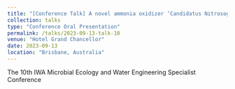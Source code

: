 ```yaml
---
title: "[Conference Talk] A novel ammonia oxidizer ‘Candidatus Nitrosoglobus is characterized as an Adversity-strategist in sewage treatment plants"
collection: talks
type: "Conference Oral Presentation"
permalink: /talks/2023-09-13-talk-10
venue: "Hotel Grand Chancellor"
date: 2023-09-13
location: "Brisbane, Australia"
---
```


The 10th IWA Microbial Ecology and Water Engineering Specialist Conference

